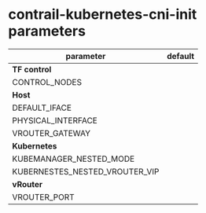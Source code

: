 # contrail-kubernetes-cni-init parameters

| parameter                      | default |
| ------------------------------ | ------- |
| **TF control**                 |         |
| CONTROL_NODES                  |         |
| **Host**                       |         |
| DEFAULT_IFACE                  |         |
| PHYSICAL_INTERFACE             |         |
| VROUTER_GATEWAY                |         |
| **Kubernetes**                 |         |
| KUBEMANAGER_NESTED_MODE        |         |
| KUBERNESTES_NESTED_VROUTER_VIP |         |
| **vRouter**                    |         |
| VROUTER_PORT                   |         |
